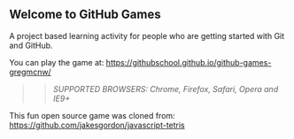 ## Welcome to GitHub Games

A project based learning activity for people who are getting started with Git and GitHub.

You can play the game at: https://githubschool.github.io/github-games-gregmcnw/

>> _*SUPPORTED BROWSERS*: Chrome, Firefox, Safari, Opera and IE9+_

This fun open source game was cloned from: https://github.com/jakesgordon/javascript-tetris
